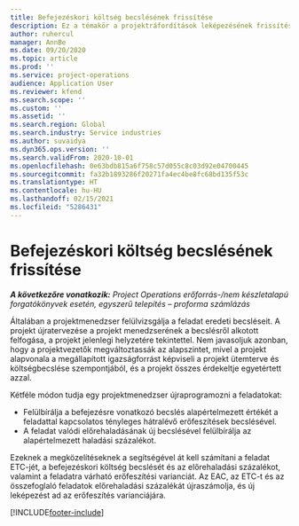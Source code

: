 ```yaml
---
title: Befejezéskori költség becslésének frissítése
description: Ez a témakör a projektráfordítások leképezésének frissítéséről nyújt információt.
author: ruhercul
manager: AnnBe
ms.date: 09/20/2020
ms.topic: article
ms.prod: ''
ms.service: project-operations
audience: Application User
ms.reviewer: kfend
ms.search.scope: ''
ms.custom: ''
ms.assetid: ''
ms.search.region: Global
ms.search.industry: Service industries
ms.author: suvaidya
ms.dyn365.ops.version: ''
ms.search.validFrom: 2020-10-01
ms.openlocfilehash: 0e63bdb815a6f758c57d055c8c03d92e04700445
ms.sourcegitcommit: fa32b1893286f20271fa4ec4be8fc68bd135f53c
ms.translationtype: HT
ms.contentlocale: hu-HU
ms.lasthandoff: 02/15/2021
ms.locfileid: "5286431"
---
```

# <a name="update-estimate-at-completion"></a>Befejezéskori költség becslésének frissítése

_**A következőre vonatkozik:** Project Operations erőforrás-/nem készletalapú forgatókönyvek esetén, egyszerű telepítés – proforma számlázás_

Általában a projektmenedzser felülvizsgálja a feladat eredeti becsléseit. A projekt újratervezése a projekt menedzserének a becslésről alkotott felfogása, a projekt jelenlegi helyzetére tekintettel. Nem javasoljuk azonban, hogy a projektvezetők megváltoztassák az alapszintet, mivel a projekt alapvonala a megállapított igazságforrást képviseli a projekt ütemterve és költségbecslése szempontjából, és a projekt összes érdekeltje egyetértett azzal.

Kétféle módon tudja egy projektmenedzser újraprogramozni a feladatokat:

- Felülbírálja a befejezésre vonatkozó becslés alapértelmezett értékét a feladattal kapcsolatos tényleges hátralévő erőfeszítések becslésével. 
- A feladat valódi előrehaladásának új becslésével felülbírálja az alapértelmezett haladási százalékot.

Ezeknek a megközelítéseknek a segítségével át kell számítani a feladat ETC-jét, a befejezéskori költség becslését és az előrehaladási százalékot, valamint a feladatra várható erőfeszítési varianciát. Az EAC, az ETC-t és az összefoglaló feladatok előrehaladási százalékát újraszámolja, és új leképezést ad az erőfeszítés varianciájára.


[!INCLUDE[footer-include](../includes/footer-banner.md)]